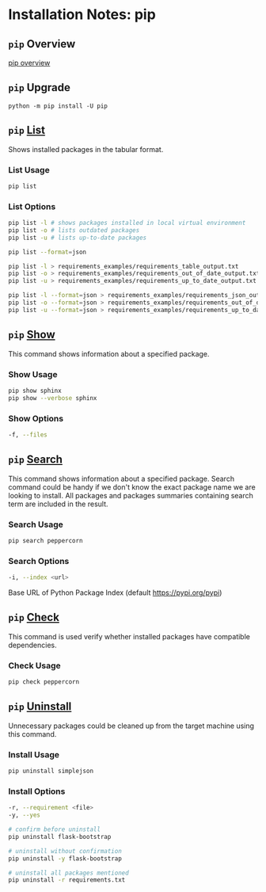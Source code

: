 # Installation Notes: pip

## `pip` Overview

[pip overview](https://pip.pypa.io/en/stable/)

## `pip` Upgrade

```console
python -m pip install -U pip
```

## `pip` [List](https://pip.pypa.io/en/stable/reference/pip_list/)

Shows installed packages in the tabular format.

### List Usage

```bash
pip list
```

### List Options

```bash
pip list -l # shows packages installed in local virtual environment
pip list -o # lists outdated packages
pip list -u # lists up-to-date packages

pip list --format=json

pip list -l > requirements_examples/requirements_table_output.txt
pip list -o > requirements_examples/requirements_out_of_date_output.txt
pip list -u > requirements_examples/requirements_up_to_date_output.txt

pip list -l --format=json > requirements_examples/requirements_json_output.jsonc
pip list -o --format=json > requirements_examples/requirements_out_of_date_json_output.jsonc
pip list -u --format=json > requirements_examples/requirements_up_to_date_json_output.jsonc
```

## `pip` [Show](https://pip.pypa.io/en/stable/reference/pip_show/)

This command shows information about a specified package.

### Show Usage

```bash
pip show sphinx
pip show --verbose sphinx
```

### Show Options

```bash
-f, --files
```

## `pip` [Search](https://pip.pypa.io/en/stable/reference/pip_search/)

This command shows information about a specified package. Search command could be
handy if we don't know the exact package name we are looking to install. All packages
and packages summaries containing search term are included in the result.

### Search Usage

```bash
pip search peppercorn
```

### Search Options

```bash
-i, --index <url>
```

Base URL of Python Package Index (default <https://pypi.org/pypi>)

## `pip` [Check](https://pip.pypa.io/en/stable/reference/pip_check/)

This command is used verify whether installed packages have compatible dependencies.

### Check Usage

```bash
pip check peppercorn
```

## `pip` [Uninstall](https://pip.pypa.io/en/stable/reference/pip_check/)

Unnecessary packages could be cleaned up from the target machine using this command.

### Install Usage

```bash
pip uninstall simplejson
```

### Install Options

```bash
-r, --requirement <file>
-y, --yes

# confirm before uninstall
pip uninstall flask-bootstrap

# uninstall without confirmation
pip uninstall -y flask-bootstrap

# uninstall all packages mentioned
pip uninstall -r requirements.txt
```
